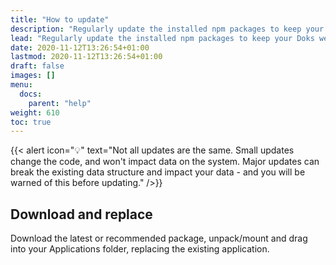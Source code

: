 ```yaml
---
title: "How to update"
description: "Regularly update the installed npm packages to keep your Doks website stable, usable, and secure."
lead: "Regularly update the installed npm packages to keep your Doks website stable, usable, and secure."
date: 2020-11-12T13:26:54+01:00
lastmod: 2020-11-12T13:26:54+01:00
draft: false
images: []
menu:
  docs:
    parent: "help"
weight: 610
toc: true
---
```


{{< alert icon="💡" text="Not all updates are the same. Small updates change the code, and won't impact data on the system. Major updates can break the existing data structure and impact your data - and you will be warned of this before updating." />}}

## Download and replace 

Download the latest or recommended package, unpack/mount and drag into your Applications folder, replacing the existing application.
